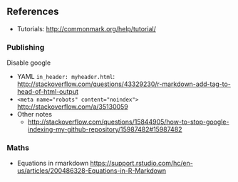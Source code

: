 ## References

- Tutorials: http://commonmark.org/help/tutorial/

### Publishing

Disable google 

- YAML `in_header: myheader.html`: http://stackoverflow.com/questions/43329230/r-markdown-add-tag-to-head-of-html-output
- `<meta name="robots" content="noindex">` http://stackoverflow.com/a/35130059
- Other notes
    - http://stackoverflow.com/questions/15844905/how-to-stop-google-indexing-my-github-repository/15987482#15987482

### Maths

* Equations in rmarkdown https://support.rstudio.com/hc/en-us/articles/200486328-Equations-in-R-Markdown
